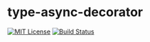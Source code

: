 # type-async-decorator

[![MIT License](http://img.shields.io/badge/license-MIT-blue.svg?style=flat)](LICENSE)
[![Build Status](https://travis-ci.org/tktcorporation/type-async-decorator.svg?branch=master)](https://travis-ci.org/tktcorporation/type-async-decorator)
